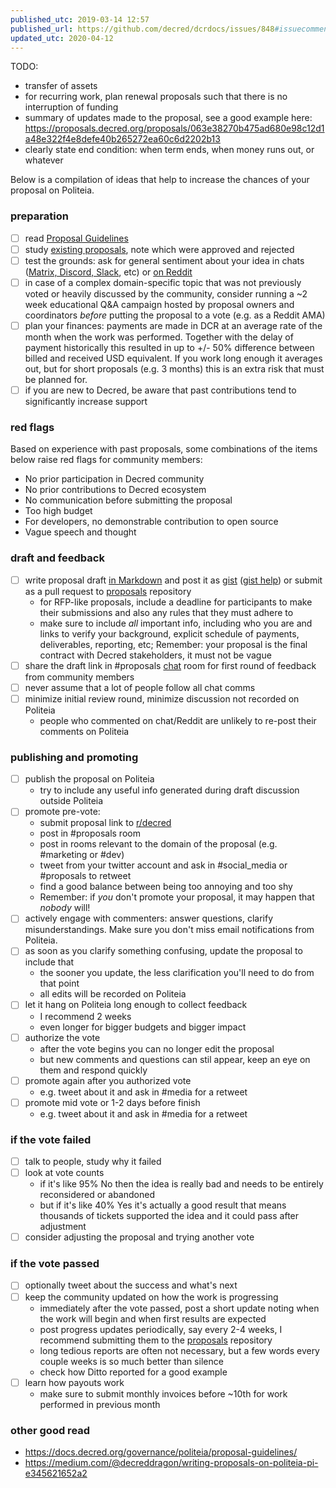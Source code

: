 ```yaml
---
published_utc: 2019-03-14 12:57
published_url: https://github.com/decred/dcrdocs/issues/848#issuecomment-471795670
updated_utc: 2020-04-12
---
```


TODO:

- transfer of assets
- for recurring work, plan renewal proposals such that there is no interruption of funding
- summary of updates made to the proposal, see a good example here: https://proposals.decred.org/proposals/063e38270b475ad680e98c12d1a48e322f4e8defe40b265272ea60c6d2202b13
- clearly state end condition: when term ends, when money runs out, or whatever

Below is a compilation of ideas that help to increase the chances of your proposal on Politeia.

### preparation

- [ ] read [Proposal Guidelines](https://docs.decred.org/governance/politeia/proposal-guidelines/)
- [ ] study [existing proposals](https://proposals.decred.org/), note which were approved and rejected
- [ ] test the grounds: ask for general sentiment about your idea in chats ([Matrix, Discord, Slack](https://decred.org/community/), etc) or [on Reddit](https://www.reddit.com/r/decred/)
- [ ] in case of a complex domain-specific topic that was not previously voted or heavily discussed by the community, consider running a ~2 week educational Q&A campaign hosted by proposal owners and coordinators _before_ putting the proposal to a vote (e.g. as a Reddit AMA)
- [ ] plan your finances: payments are made in DCR at an average rate of the month when the work was performed. Together with the delay of payment historically this resulted in up to +/- 50% difference between billed and received USD equivalent. If you work long enough it averages out, but for short proposals (e.g. 3 months) this is an extra risk that must be planned for.
- [ ] if you are new to Decred, be aware that past contributions tend to significantly increase support

### red flags

Based on experience with past proposals, some combinations of the items below raise red flags for community members:

- No prior participation in Decred community
- No prior contributions to Decred ecosystem
- No communication before submitting the proposal
- Too high budget
- For developers, no demonstrable contribution to open source
- Vague speech and thought

### draft and feedback

- [ ] write proposal draft [in Markdown](https://github.com/adam-p/markdown-here/wiki/Markdown-Cheatsheet) and post it as [gist](https://gist.github.com/) ([gist help](https://help.github.com/en/articles/about-gists)) or submit as a pull request to [proposals](https://github.com/decredcommunity/proposals) repository
  * for RFP-like proposals, include a deadline for participants to make their submissions and also any rules that they must adhere to
  * make sure to include _all_ important info, including who you are and links to verify your background, explicit schedule of payments, deliverables, reporting, etc; Remember: your proposal is the final contract with Decred stakeholders, it must not be vague
- [ ] share the draft link in #proposals [chat](https://chat.decred.org/) room for first round of feedback from community members
- [ ] never assume that a lot of people follow all chat comms
- [ ] minimize initial review round, minimize discussion not recorded on Politeia
  * people who commented on chat/Reddit are unlikely to re-post their comments on Politeia

### publishing and promoting

- [ ] publish the proposal on Politeia
  * try to include any useful info generated during draft discussion outside Politeia
- [ ] promote pre-vote:
  * submit proposal link to [r/decred](https://www.reddit.com/r/decred/)
  * post in #proposals room
  * post in rooms relevant to the domain of the proposal (e.g. #marketing or #dev)
  * tweet from your twitter account and ask in #social\_media or #proposals to retweet
  * find a good balance between being too annoying and too shy
  * Remember: if _you_ don't promote your proposal, it may happen that _nobody_ will!
- [ ] actively engage with commenters: answer questions, clarify misunderstandings. Make sure you don't miss email notifications from Politeia.
- [ ] as soon as you clarify something confusing, update the proposal to include that
  * the sooner you update, the less clarification you'll need to do from that point
  * all edits will be recorded on Politeia
- [ ] let it hang on Politeia long enough to collect feedback
  * I recommend 2 weeks
  * even longer for bigger budgets and bigger impact
- [ ] authorize the vote
  * after the vote begins you can no longer edit the proposal
  * but new comments and questions can stil appear, keep an eye on them and respond quickly
- [ ] promote again after you authorized vote
  * e.g. tweet about it and ask in #media for a retweet
- [ ] promote mid vote or 1-2 days before finish
  * e.g. tweet about it and ask in #media for a retweet

### if the vote failed

- [ ] talk to people, study why it failed
- [ ] look at vote counts
  * if it's like 95% No then the idea is really bad and needs to be entirely reconsidered or abandoned
  * but if it's like 40% Yes it's actually a good result that means thousands of tickets supported the idea and it could pass after adjustment
- [ ] consider adjusting the proposal and trying another vote

### if the vote passed

- [ ] optionally tweet about the success and what's next
- [ ] keep the community updated on how the work is progressing
  * immediately after the vote passed, post a short update noting when the work will begin and when first results are expected
  * post progress updates periodically, say every 2-4 weeks, I recommend submitting them to the [proposals](https://github.com/decredcommunity/proposals) repository
  * long tedious reports are often not necessary, but a few words every couple weeks is so much better than silence
  * check how Ditto reported for a good example
- [ ] learn how payouts work
  * make sure to submit monthly invoices before ~10th for work performed in previous month

### other good read

- https://docs.decred.org/governance/politeia/proposal-guidelines/
- https://medium.com/@decreddragon/writing-proposals-on-politeia-pi-e345621652a2
